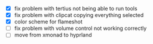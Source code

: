 - [x] fix problem with tertius not being able to run tools
- [x] fix problem with clipcat copying everything selected
- [x] color scheme for flameshot
- [ ] fix problem with volume control not working correctly
- [ ] move from xmonad to hyprland
